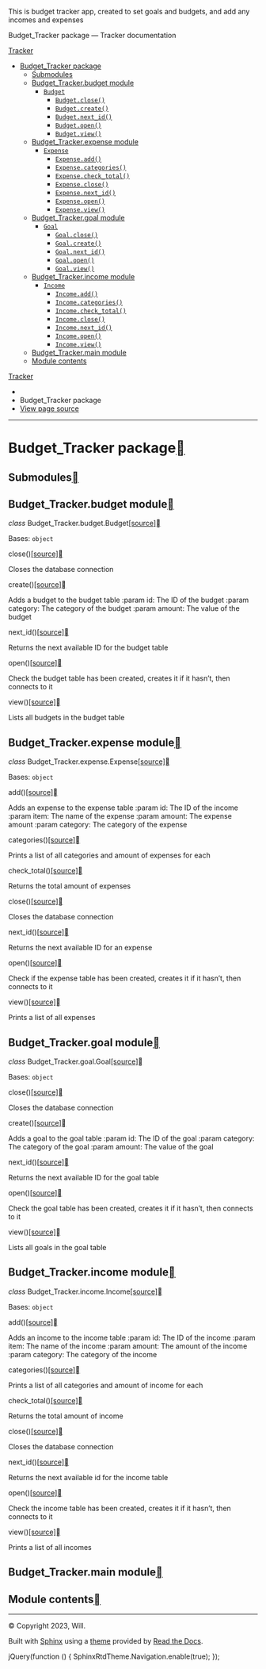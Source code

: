 This is budget tracker app, created to set goals and budgets, and add any incomes and expenses

  Budget\_Tracker package — Tracker documentation     

[Tracker](index.html)

  

*   [Budget\_Tracker package](#)
    *   [Submodules](#submodules)
    *   [Budget\_Tracker.budget module](#module-Budget_Tracker.budget)
        *   [`Budget`](#Budget_Tracker.budget.Budget)
            *   [`Budget.close()`](#Budget_Tracker.budget.Budget.close)
            *   [`Budget.create()`](#Budget_Tracker.budget.Budget.create)
            *   [`Budget.next_id()`](#Budget_Tracker.budget.Budget.next_id)
            *   [`Budget.open()`](#Budget_Tracker.budget.Budget.open)
            *   [`Budget.view()`](#Budget_Tracker.budget.Budget.view)
    *   [Budget\_Tracker.expense module](#module-Budget_Tracker.expense)
        *   [`Expense`](#Budget_Tracker.expense.Expense)
            *   [`Expense.add()`](#Budget_Tracker.expense.Expense.add)
            *   [`Expense.categories()`](#Budget_Tracker.expense.Expense.categories)
            *   [`Expense.check_total()`](#Budget_Tracker.expense.Expense.check_total)
            *   [`Expense.close()`](#Budget_Tracker.expense.Expense.close)
            *   [`Expense.next_id()`](#Budget_Tracker.expense.Expense.next_id)
            *   [`Expense.open()`](#Budget_Tracker.expense.Expense.open)
            *   [`Expense.view()`](#Budget_Tracker.expense.Expense.view)
    *   [Budget\_Tracker.goal module](#module-Budget_Tracker.goal)
        *   [`Goal`](#Budget_Tracker.goal.Goal)
            *   [`Goal.close()`](#Budget_Tracker.goal.Goal.close)
            *   [`Goal.create()`](#Budget_Tracker.goal.Goal.create)
            *   [`Goal.next_id()`](#Budget_Tracker.goal.Goal.next_id)
            *   [`Goal.open()`](#Budget_Tracker.goal.Goal.open)
            *   [`Goal.view()`](#Budget_Tracker.goal.Goal.view)
    *   [Budget\_Tracker.income module](#module-Budget_Tracker.income)
        *   [`Income`](#Budget_Tracker.income.Income)
            *   [`Income.add()`](#Budget_Tracker.income.Income.add)
            *   [`Income.categories()`](#Budget_Tracker.income.Income.categories)
            *   [`Income.check_total()`](#Budget_Tracker.income.Income.check_total)
            *   [`Income.close()`](#Budget_Tracker.income.Income.close)
            *   [`Income.next_id()`](#Budget_Tracker.income.Income.next_id)
            *   [`Income.open()`](#Budget_Tracker.income.Income.open)
            *   [`Income.view()`](#Budget_Tracker.income.Income.view)
    *   [Budget\_Tracker.main module](#budget-tracker-main-module)
    *   [Module contents](#module-Budget_Tracker)

[Tracker](index.html)

*   [](index.html)
*   Budget\_Tracker package
*   [View page source](_sources/Budget_Tracker.rst.txt)

* * *

Budget\_Tracker package[](#budget-tracker-package "Link to this heading")
==========================================================================

Submodules[](#submodules "Link to this heading")
-------------------------------------------------

Budget\_Tracker.budget module[](#module-Budget_Tracker.budget "Link to this heading")
--------------------------------------------------------------------------------------

_class_ Budget\_Tracker.budget.Budget[\[source\]](_modules/Budget_Tracker/budget.html#Budget)[](#Budget_Tracker.budget.Budget "Link to this definition")

Bases: `object`

close()[\[source\]](_modules/Budget_Tracker/budget.html#Budget.close)[](#Budget_Tracker.budget.Budget.close "Link to this definition")

Closes the database connection

create()[\[source\]](_modules/Budget_Tracker/budget.html#Budget.create)[](#Budget_Tracker.budget.Budget.create "Link to this definition")

Adds a budget to the budget table :param id: The ID of the budget :param category: The category of the budget :param amount: The value of the budget

next\_id()[\[source\]](_modules/Budget_Tracker/budget.html#Budget.next_id)[](#Budget_Tracker.budget.Budget.next_id "Link to this definition")

Returns the next available ID for the budget table

open()[\[source\]](_modules/Budget_Tracker/budget.html#Budget.open)[](#Budget_Tracker.budget.Budget.open "Link to this definition")

Check the budget table has been created, creates it if it hasn’t, then connects to it

view()[\[source\]](_modules/Budget_Tracker/budget.html#Budget.view)[](#Budget_Tracker.budget.Budget.view "Link to this definition")

Lists all budgets in the budget table

Budget\_Tracker.expense module[](#module-Budget_Tracker.expense "Link to this heading")
----------------------------------------------------------------------------------------

_class_ Budget\_Tracker.expense.Expense[\[source\]](_modules/Budget_Tracker/expense.html#Expense)[](#Budget_Tracker.expense.Expense "Link to this definition")

Bases: `object`

add()[\[source\]](_modules/Budget_Tracker/expense.html#Expense.add)[](#Budget_Tracker.expense.Expense.add "Link to this definition")

Adds an expense to the expense table :param id: The ID of the income :param item: The name of the expense :param amount: The expense amount :param category: The category of the expense

categories()[\[source\]](_modules/Budget_Tracker/expense.html#Expense.categories)[](#Budget_Tracker.expense.Expense.categories "Link to this definition")

Prints a list of all categories and amount of expenses for each

check\_total()[\[source\]](_modules/Budget_Tracker/expense.html#Expense.check_total)[](#Budget_Tracker.expense.Expense.check_total "Link to this definition")

Returns the total amount of expenses

close()[\[source\]](_modules/Budget_Tracker/expense.html#Expense.close)[](#Budget_Tracker.expense.Expense.close "Link to this definition")

Closes the database connection

next\_id()[\[source\]](_modules/Budget_Tracker/expense.html#Expense.next_id)[](#Budget_Tracker.expense.Expense.next_id "Link to this definition")

Returns the next available ID for an expense

open()[\[source\]](_modules/Budget_Tracker/expense.html#Expense.open)[](#Budget_Tracker.expense.Expense.open "Link to this definition")

Check if the expense table has been created, creates it if it hasn’t, then connects to it

view()[\[source\]](_modules/Budget_Tracker/expense.html#Expense.view)[](#Budget_Tracker.expense.Expense.view "Link to this definition")

Prints a list of all expenses

Budget\_Tracker.goal module[](#module-Budget_Tracker.goal "Link to this heading")
----------------------------------------------------------------------------------

_class_ Budget\_Tracker.goal.Goal[\[source\]](_modules/Budget_Tracker/goal.html#Goal)[](#Budget_Tracker.goal.Goal "Link to this definition")

Bases: `object`

close()[\[source\]](_modules/Budget_Tracker/goal.html#Goal.close)[](#Budget_Tracker.goal.Goal.close "Link to this definition")

Closes the database connection

create()[\[source\]](_modules/Budget_Tracker/goal.html#Goal.create)[](#Budget_Tracker.goal.Goal.create "Link to this definition")

Adds a goal to the goal table :param id: The ID of the goal :param category: The category of the goal :param amount: The value of the goal

next\_id()[\[source\]](_modules/Budget_Tracker/goal.html#Goal.next_id)[](#Budget_Tracker.goal.Goal.next_id "Link to this definition")

Returns the next available ID for the goal table

open()[\[source\]](_modules/Budget_Tracker/goal.html#Goal.open)[](#Budget_Tracker.goal.Goal.open "Link to this definition")

Check the goal table has been created, creates it if it hasn’t, then connects to it

view()[\[source\]](_modules/Budget_Tracker/goal.html#Goal.view)[](#Budget_Tracker.goal.Goal.view "Link to this definition")

Lists all goals in the goal table

Budget\_Tracker.income module[](#module-Budget_Tracker.income "Link to this heading")
--------------------------------------------------------------------------------------

_class_ Budget\_Tracker.income.Income[\[source\]](_modules/Budget_Tracker/income.html#Income)[](#Budget_Tracker.income.Income "Link to this definition")

Bases: `object`

add()[\[source\]](_modules/Budget_Tracker/income.html#Income.add)[](#Budget_Tracker.income.Income.add "Link to this definition")

Adds an income to the income table :param id: The ID of the income :param item: The name of the income :param amount: The amount of the income :param category: The category of the income

categories()[\[source\]](_modules/Budget_Tracker/income.html#Income.categories)[](#Budget_Tracker.income.Income.categories "Link to this definition")

Prints a list of all categories and amount of income for each

check\_total()[\[source\]](_modules/Budget_Tracker/income.html#Income.check_total)[](#Budget_Tracker.income.Income.check_total "Link to this definition")

Returns the total amount of income

close()[\[source\]](_modules/Budget_Tracker/income.html#Income.close)[](#Budget_Tracker.income.Income.close "Link to this definition")

Closes the database connection

next\_id()[\[source\]](_modules/Budget_Tracker/income.html#Income.next_id)[](#Budget_Tracker.income.Income.next_id "Link to this definition")

Returns the next available id for the income table

open()[\[source\]](_modules/Budget_Tracker/income.html#Income.open)[](#Budget_Tracker.income.Income.open "Link to this definition")

Check the income table has been created, creates it if it hasn’t, then connects to it

view()[\[source\]](_modules/Budget_Tracker/income.html#Income.view)[](#Budget_Tracker.income.Income.view "Link to this definition")

Prints a list of all incomes

Budget\_Tracker.main module[](#budget-tracker-main-module "Link to this heading")
----------------------------------------------------------------------------------

Module contents[](#module-Budget_Tracker "Link to this heading")
-----------------------------------------------------------------

* * *

© Copyright 2023, Will.

Built with [Sphinx](https://www.sphinx-doc.org/) using a [theme](https://github.com/readthedocs/sphinx_rtd_theme) provided by [Read the Docs](https://readthedocs.org).

jQuery(function () { SphinxRtdTheme.Navigation.enable(true); });
